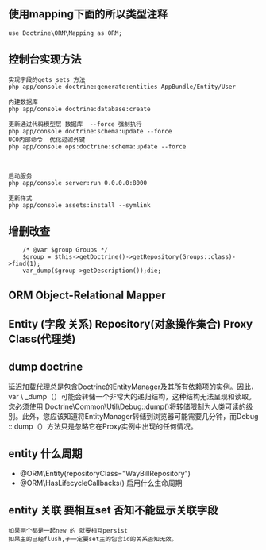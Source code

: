 
## 使用mapping下面的所以类型注释

    use Doctrine\ORM\Mapping as ORM;

## 控制台实现方法

    实现字段的gets sets 方法 
    php app/console doctrine:generate:entities AppBundle/Entity/User

    内建数据库
    php app/console doctrine:database:create

    更新通过代码模型层 数据库  --force 强制执行
    php app/console doctrine:schema:update --force
    UCO内部命令  优化过滤外键
    php app/console ops:doctrine:schema:update --force


    
    启动服务
    php app/console server:run 0.0.0.0:8000
    
    更新样式
    php app/console assets:install --symlink
    
    

## 增删改查

        /* @var $group Groups */
        $group = $this->getDoctrine()->getRepository(Groups::class)->find(1);
        var_dump($group->getDescription());die;
        
        
## ORM Object-Relational Mapper 

## Entity (字段 关系)   Repository(对象操作集合)  Proxy Class(代理类)


## dump doctrine
延迟加载代理总是包含Doctrine的EntityManager及其所有依赖项的实例。因此，var \ _dump（）可能会转储一个非常大的递归结构，这种结构无法呈现和读取。您必须使用 Doctrine\Common\Util\Debug::dump()将转储限制为人类可读的级别。此外，您应该知道将EntityManager转储到浏览器可能需要几分钟，而Debug :: dump（）方法只是忽略它在Proxy实例中出现的任何情况。

## entity 什么周期

 * @ORM\Entity(repositoryClass="WayBillRepository")
 * @ORM\HasLifecycleCallbacks()  启用什么生命周期
 
## entity 关联 要相互set 否知不能显示关联字段
    如果两个都是一起new 的 就要相互persist
    如果主的已经flush,子一定要set主的包含id的关系否知无效。
    
    

